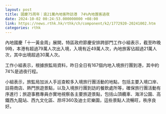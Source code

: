 ```yaml
---
layout: post
title: 國慶75周年｜逾21萬內地客昨訪港　74%內地團客過夜
date: 2024-10-02 00:24:53.000000000 +08:00
link: https://news.rthk.hk/rthk/ch/component/k2/1772920-20241002.htm
categories: rthk
---
```


內地國慶「十一黃金周」展開，特區政府節慶安排跨部門工作小組表示，截至昨晚9時，本港有超過79萬人次出入境，入境有近49萬人次，內地旅客佔超過21萬人次，其中出境超過30萬人次。

工作小組表示，根據旅監局資料，昨日全日有167個内地入境旅行團到港，其中約74%是過夜行程。

小組表示，旅監局加派人手巡查較多入境旅行團活動的地點，包括主要入境口岸、註冊商店、熱門旅遊景點，以及入境旅行團到訪的餐飲處所等，確保旅行團活動有序進行；旅遊事務專員亦實地視察各主要旅遊景點，包括山頂纜車、海洋公園、高鐵西九龍站、西九文化區、昂坪360及迪士尼樂園，這些景點人流暢旺，秩序良好。
